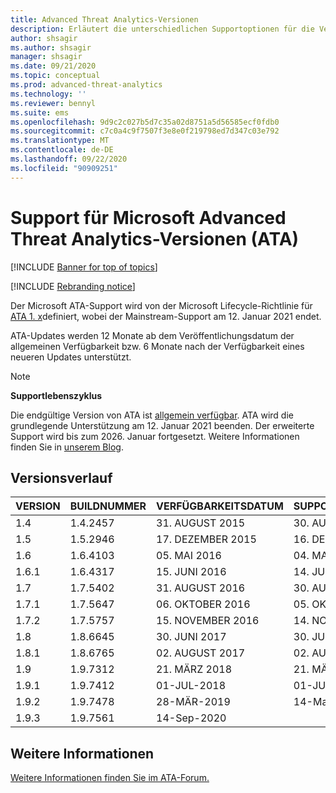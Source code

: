 ```yaml
---
title: Advanced Threat Analytics-Versionen
description: Erläutert die unterschiedlichen Supportoptionen für die Versionen von Microsoft Advanced Threat Analytics (ATA).
author: shsagir
ms.author: shsagir
manager: shsagir
ms.date: 09/21/2020
ms.topic: conceptual
ms.prod: advanced-threat-analytics
ms.technology: ''
ms.reviewer: bennyl
ms.suite: ems
ms.openlocfilehash: 9d9c2c027b5d7c35a02d8751a5d56585ecf0fdb0
ms.sourcegitcommit: c7c0a4c9f7507f3e8e0f219798ed7d347c03e792
ms.translationtype: MT
ms.contentlocale: de-DE
ms.lasthandoff: 09/22/2020
ms.locfileid: "90909251"
---
```

# <a name="support-for-microsoft-advanced-threat-analytics-ata-versions"></a>Support für Microsoft Advanced Threat Analytics-Versionen (ATA)

[!INCLUDE [Banner for top of topics](includes/banner.md)]

[!INCLUDE [Rebranding notice](includes/rebranding.md)]

Der Microsoft ATA-Support wird von der Microsoft Lifecycle-Richtlinie für [ATA 1. x](https://support.microsoft.com/lifecycle/search?alpha=Advanced%20Threat%20Analytics%201.X)definiert, wobei der Mainstream-Support am 12. Januar 2021 endet.

ATA-Updates werden 12 Monate ab dem Veröffentlichungsdatum der allgemeinen Verfügbarkeit bzw. 6 Monate nach der Verfügbarkeit eines neueren Updates unterstützt.

> [!NOTE]
> **Supportlebenszyklus**
>
> Die endgültige Version von ATA ist [allgemein verfügbar](https://support.microsoft.com/help/4568997/update-3-for-microsoft-advanced-threat-analytics-1-9). ATA wird die grundlegende Unterstützung am 12. Januar 2021 beenden. Der erweiterte Support wird bis zum 2026. Januar fortgesetzt. Weitere Informationen finden Sie in [unserem Blog](https://techcommunity.microsoft.com/t5/microsoft-security-and/end-of-mainstream-support-for-advanced-threat-analytics-january/ba-p/1539181).

## <a name="version-history"></a>Versionsverlauf

|VERSION|BUILDNUMMER|VERFÜGBARKEITSDATUM|SUPPORTENDDATUM|
|----|----|----|----|
|1.4|1.4.2457|31. AUGUST 2015|30. AUGUST 2016|
|1.5|1.5.2946|17. DEZEMBER 2015|16. DEZEMBER 2016|
|1.6|1.6.4103|05. MAI 2016|04. MAI 2017|
|1.6.1|1.6.4317|15. JUNI 2016|14. JUNI 2017|
|1.7|1.7.5402|31. AUGUST 2016|30. AUGUST 2017|
|1.7.1|1.7.5647|06. OKTOBER 2016|05. OKTOBER 2017|
|1.7.2|1.7.5757|15. NOVEMBER 2016|14. NOVEMBER 2017|
|1.8|1.8.6645|30. JUNI 2017|30. JUNI 2018|
|1.8.1|1.8.6765|02. AUGUST 2017|02. AUGUST 2018|
|1.9|1.9.7312|21. MÄRZ 2018|21. MÄRZ 2019|
|1.9.1|1.9.7412|01-JUL-2018|01-JUL-2019|
|1.9.2|1.9.7478|28-MÄR-2019|14-Mar-2021|
|1.9.3|1.9.7561|14-Sep-2020||

## <a name="see-also"></a>Weitere Informationen

[Weitere Informationen finden Sie im ATA-Forum.](https://social.technet.microsoft.com/Forums/security/home?forum=mata)
